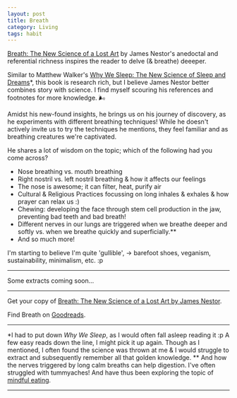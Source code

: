 ```yaml
---
layout: post
title: Breath
category: Living
tags: habit
---
```


[Breath: The New Science of a Lost Art][id1] by James Nestor's anedoctal and referential richness inspires the reader to delve (& breathe) deeeper.

Similar to Matthew Walker's [Why We Sleep: The New Science of Sleep and Dreams][id2]*, this book is research rich, but I believe James Nestor better combines story with science. I find myself scouring his references and footnotes for more knowledge. 🌬

Amidst his new-found insights, he brings us on his journey of discovery, as he experiments with different breathing techniques! While he doesn't actively invite us to try the techniques he mentions, they feel familiar and as breathing creatures we're captivated.

He shares a lot of wisdom on the topic; which of the following had you come across?

- Nose breathing vs. mouth breathing
- Right nostril vs. left nostril breathing & how it affects our feelings
- The nose is awesome; it can filter, heat, purify air
- Cultural & Religious Practices focussing on long inhales & exhales & how prayer can relax us :)
- Chewing: developing the face through stem cell production in the jaw, preventing bad teeth and bad breath!
- Different nerves in our lungs are triggered when we breathe deeper and softly vs. when we breathe quickly and superficially.\*\*
- And so much more!

I'm starting to believe I'm quite 'gullible', -> barefoot shoes, veganism, sustainability, minimalism, etc. :p

---
Some extracts coming soon...

---

Get your copy of [Breath: The New Science of a Lost Art by James Nestor][id1].

Find Breath on [Goodreads][id3].

---

\*I had to put down _Why We Sleep_, as I would often fall asleep reading it :p A few easy reads down the line, I might pick it up again. Though as I mentioned, I often found the science was thrown at me & I would struggle to extract and subsequently remember all that golden knowledge.
\*\* And how the nerves triggered by long calm breaths can help digestion. I've often struggled with tummyaches! And have thus been exploring the topic of [mindful eating][id4].


---

[id1]: https://www.amazon.co.uk/gp/product/0241289076/ref=as_li_tl?ie=UTF8&camp=1634&creative=6738&creativeASIN=0241289076&linkCode=as2&tag=dudolavida-21&linkId=c83fcf82adc29636ef3536c8620c8eb6 "Amazon Affiliate Link"

[id2]: https://www.amazon.co.uk/gp/product/0141983760/ref=as_li_tl?ie=UTF8&camp=1634&creative=6738&creativeASIN=0141983760&linkCode=as2&tag=dudolavida-21&linkId=e2fc31974929fc978f9369b11b88bcd8" "Amazon Affiliate Link"

[id3]: https://www.goodreads.com/book/show/51202932-breath "Goodreads link"

[id4]: https://dudolavida.com/mindful-eating "Mindful eating"
